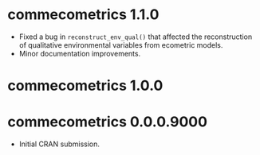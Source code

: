 # commecometrics 1.1.0

* Fixed a bug in `reconstruct_env_qual()` that affected the reconstruction of qualitative environmental variables from ecometric models.
* Minor documentation improvements.

# commecometrics 1.0.0

# commecometrics 0.0.0.9000

* Initial CRAN submission.
